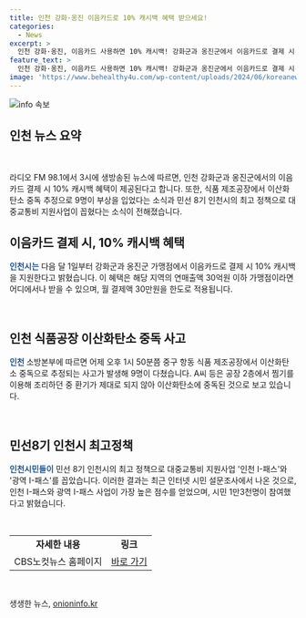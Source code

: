 ```yaml
---
title: 인천 강화·옹진 이음카드로 10% 캐시백 혜택 받으세요!
categories:
  - News
excerpt: >
  인천 강화·옹진, 이음카드 사용하면 10% 캐시백! 강화군과 옹진군에서 이음카드로 결제 시 10% 캐시백 혜택 제공. 인천 식품공장 중독 추정으로 9명 부상, 이산화탄소 중독으로 추정. 민선8기 인천시 최고사업은 인천 I패스로 시민들의 호응 높아. 인천시의 정책 인기도 설문조사 결과 공개. (출처: CBS노컷뉴스) [자세히 보기] (링크: https://url.kr/b71afn)
feature_text: >
  인천 강화·옹진, 이음카드 사용하면 10% 캐시백! 강화군과 옹진군에서 이음카드로 결제 시 10% 캐시백 혜택 제공. 인천 식품공장 중독 추정으로 9명 부상, 이산화탄소 중독으로 추정. 민선8기 인천시 최고사업은 인천 I패스로 시민들의 호응 높아. 인천시의 정책 인기도 설문조사 결과 공개. (출처: CBS노컷뉴스) [자세히 보기] (링크: https://url.kr/b71afn)
image: 'https://www.behealthy4u.com/wp-content/uploads/2024/06/koreanews.jpg'
---
```


<p><img src="https://www.behealthy4u.com/wp-content/uploads/2024/06/koreanews.jpg" alt="info 속보" /></p>

<h2 data-ke-size="size26">인천 뉴스 요약</h2>

<p data-ke-size="size16">&nbsp;</p>

<p>라디오 FM 98.1에서 3시에 생방송된 뉴스에 따르면, 인천 강화군과 옹진군에서의 이음카드 결제 시 10% 캐시백 혜택이 제공된다고 합니다. 또한, 식품 제조공장에서 이산화탄소 중독 추정으로 9명이 부상을 입었다는 소식과 민선 8기 인천시의 최고 정책으로 대중교통비 지원사업이 꼽혔다는 소식이 전해졌습니다.</p>

<h2 data-ke-size="size26">이음카드 결제 시, 10% 캐시백 혜택</h2>

<p><b><span style="color: #1a5490;">인천시는</span></b> 다음 달 1일부터 강화군과 옹진군 가맹점에서 이음카드로 결제 시 10% 캐시백을 지원한다고 밝혔습니다. 이 혜택은 해당 지역의 연매출액 30억원 이하 가맹점이라면 어디에서나 받을 수 있으며, 월 결제액 30만원을 한도로 적용됩니다.</p>

<p data-ke-size="size16">&nbsp;</p>

<h2 data-ke-size="size26">인천 식품공장 이산화탄소 중독 사고</h2>

<p><b><span style="color: #1a5490;">인천</span></b> 소방본부에 따르면 어제 오후 1시 50분쯤 중구 항동 식품 제조공장에서 이산화탄소 중독으로 추정되는 사고가 발생해 9명이 다쳤습니다. A씨 등은 공장 2층에서 찜기를 이용해 조리하던 중 환기가 제대로 되지 않아 이산화탄소에 중독된 것으로 보고 있습니다.</p>

<p data-ke-size="size16">&nbsp;</p>

<h2 data-ke-size="size26">민선8기 인천시 최고정책</h2>

<p><b><span style="color: #1a5490;">인천시민들이</span></b> 민선 8기 인천시의 최고 정책으로 대중교통비 지원사업 '인천 I-패스'와 '광역 I-패스'를 꼽았습니다. 이러한 결과는 최근 인터넷 시민 설문조사에서 나온 것으로, 인천 I-패스와 광역 I-패스 사업이 가장 높은 점수를 얻었으며, 시민 1만3천명이 참여했다고 밝혔습니다.</p>

<p data-ke-size="size16">&nbsp;</p>

<table>
<tbody>
<tr>
<td style="text-align: center; height: 17px;"><b>자세한 내용</b></td>
<td style="text-align: center; height: 17px;"><b>링크</b></td>
</tr>
<tr>
<td style="text-align: center; height: 17px;">CBS노컷뉴스 홈페이지</td>
<td style="text-align: center; height: 17px;"><a href="https://url.kr/b71afn">바로 가기</a></td>
</tr>
</tbody>
</table>

<p data-ke-size="size16">&nbsp;</p>
생생한 뉴스, <a href="https://onioninfo.kr" rel="dofollow">onioninfo.kr</a>


